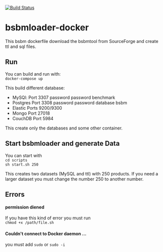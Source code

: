[![Build Status](https://travis-ci.org/Iranox/mapbench-data.svg?branch=develop)](https://travis-ci.org/Iranox/mapbench-data)


# bsbmloader-docker

This bsbm dockerfile download the bsbmtool from SourceForge and create ttl and
sql files.

## Run
 You can build  and run  with:             
 `docker-compose up`

 This build different database:  

* MySQl:   Port 3307  password password benchmark  
* Postgres Port 3308   password password database bsbm
* Elastic  Ports 9200/9300
* Mongo Port 27018
* CouchDB Port 5984

This create only the databases and some other container.

## Start bsbmloader and generate Data


You can start with   
``cd scripts``    
``sh start.sh 250``

This creates two datasets (MySQL and ttl) with 250 products. If you need a larger
dataset you must change the number 250 to another number.  

## Errors


#### permission diened
If you have this kind of error you must run   
`chmod +x /path/file.sh`

#### Couldn't connect to Docker daemon ...

you must add `sudo` or `sudo -i`
